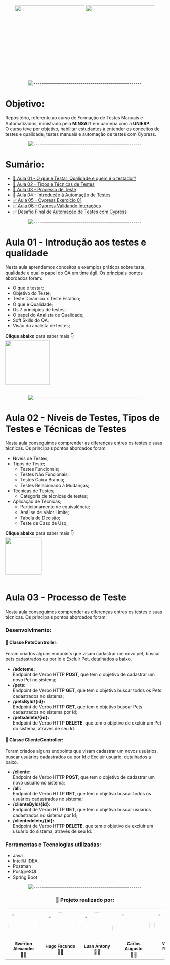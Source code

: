 <div align="center">

<img src="https://i0.wp.com/elpoderdelasideas.com/wp-content/uploads/Minsait-logo-2016-nuevo.png?fit=550%2C268&ssl=1" width=220>
<img src="https://storage.googleapis.com/sindesep.org.br/uploads/2020/04/85f78712543c4be4925deb1472c4cbb2.png" width=220>



![-----------------------------------------------------](
https://raw.githubusercontent.com/andreasbm/readme/master/assets/lines/rainbow.png
)
  
</div>

# Objetivo:
Repositório, referente ao curso de Formação de Testes Manuais e Automatizados,
ministrado pela <strong>MINSAIT</strong> em parceria com a <strong>UNIESP</strong>.<br>
O curso teve por objetivo, habilitar estudantes à entender os conceitos de testes e qualidade, testes manuais e automação de testes com Cypress.

<div align="center">

![-----------------------------------------------------](
https://raw.githubusercontent.com/andreasbm/readme/master/assets/lines/rainbow.png
)
</div>

# Sumário:

 - [🧾 Aula 01 - O que é Testar, Qualidade e quem é o testador?](#-introdução-aos-testes-e-qualidade)
 - [🧾 Aula 02 - Tipos e Técnicas de Testes](#-o-que-é-o-serverest)
 - [🧾 Aula 03 - Processo de Teste](#-plano-de-testes)
 - [🧾 Aula 04 - Introdução à Automação de Testes](#-relatório-de-execução)
 - [✅ Aula 05 - Cypress Exercício 01](#-execução-dos-testes-no-postman-e-relatório-html-no-newman)
 - [✅ Aula 06 - Cypress  Validando Interações ](#-ferramentas-necessárias)
 - [✅ Desafio Final de Automação de Testes com Cypress ](#-ferramentas-necessárias)


<div align="center">
  

![-----------------------------------------------------](
https://raw.githubusercontent.com/andreasbm/readme/master/assets/lines/rainbow.png
)
</div>

# Aula 01 - Introdução aos testes e qualidade

Nesta aula aprendemos conceitos e exemplos práticos sobre teste, qualidade e qual o papel do QA em time ágil. Os principais pontos abordados foram:

- O que é testar;
- Objetivo do Teste;
- Teste Dinâmico x Teste Estático;
- O que é Qualidade;
- Os 7 princípios de testes;
- O papel do Analista de Qualidade;
- Soft Skills do QA;
- Visão do analista de testes;

<strong>Clique abaixo</strong> para saber mais 👇 <br>
[<img src="https://fiverr-res.cloudinary.com/images/q_auto,f_auto/gigs/121704365/original/30a8b4c19d3df303a3cc32a2dba67f3110236aba/qa-analista-de-qualidade.jpg" width=140><br>](https://www.figma.com/proto/VfJ8FRem49mSlF67TjqzSL/AdotaPet?node-id=1%3A9&scaling=scale-down&page-id=0%3A1&starting-point-node-id=1%3A9)<br>

<div align="center">
  

![-----------------------------------------------------](
https://raw.githubusercontent.com/andreasbm/readme/master/assets/lines/rainbow.png
)
</div>


# Aula 02 - Níveis de Testes, Tipos de Testes e Técnicas de Testes

Nesta aula conseguimos comprender as diferenças entres os testes e suas técnicas. Os principais pontos abordados foram:

- Níveis de Testes;
- Tipos de Teste;
    - Testes Funcionais;
    - Testes Não Funcionais;
    - Testes Caixa Branca;
    - Testes Relacionado à Mudanças;
- Técnicas de Testes;
    - Categoria de técnicas de testes;
- Aplicação de Técnicas;
    - Particionamento de equivalência;
    - Análise de Valor Limite;
    - Tabela de Decisão;
    - Teste de Caso de Uso;

<strong>Clique abaixo</strong> para saber mais 👇 <br>
[<img src="https://cdn-icons-png.flaticon.com/512/2166/2166823.png" width=115><br>](https://github.com/Ewertonalex/AdotaPet/tree/main/api)<br>


# Aula 03 - Processo de Teste

Nesta aula conseguimos comprender as diferenças entres os testes e suas técnicas. Os principais pontos abordados foram:

### Desenvolvimento:

#### 📌 Classe PetsController:

Foram criados alguns endpoints que visam cadastrar um novo pet, buscar pets cadastrados ou por Id e Excluir Pet, detalhados a baixo.

- <strong>/adoteme:</strong><br>
Endpoint de Verbo HTTP <strong>POST</strong>, que tem o objetivo de cadastrar um novo Pet no sistema;
- <strong>/pets:</strong><br>
Endpoint de Verbo HTTP <strong>GET</strong>, que tem o objetivo buscar todos os Pets cadastrados no sistema;
- <strong>/petsById/{id}:</strong><br>
Endpoint de Verbo HTTP <strong>GET</strong>, que tem o objetivo buscar Pets cadastrados no sistema por Id;
- <strong>/petsdelete/{id}:</strong><br>
Endpoint de Verbo HTTP <strong>DELETE</strong>, que tem o objetivo de excluir um Pet do sistema, através de seu Id.

#### 📌 Classe ClienteController:

Foram criados alguns endpoints que visam cadastrar um novos usuários, buscar usuários cadastrados ou por Id e Excluir usuário, detalhados a baixo.

- <strong>/cliente:</strong><br>
Endpoint de Verbo HTTP <strong>POST</strong>, que tem o objetivo de cadastrar um novo usuário no sistema;
- <strong>/all:</strong><br>
Endpoint de Verbo HTTP <strong>GET</strong>, que tem o objetivo buscar todos os usuários cadastrados no sistema;
- <strong>/clienteById/{id}:</strong><br>
Endpoint de Verbo HTTP <strong>GET</strong>, que tem o objetivo buscar usuários cadastrados no sistema por Id;
- <strong>/clientedelete/{id}:</strong><br>
Endpoint de Verbo HTTP <strong>DELETE</strong>, que tem o objetivo de excluir um usuário do sistema, através de seu Id.


### Ferramentas e Tecnologias utilizadas:

- Java
- IntelliJ IDEA
- Postman
- PostgreSQL
- Spring Boot

<div align="center">
  

![-----------------------------------------------------](
https://raw.githubusercontent.com/andreasbm/readme/master/assets/lines/rainbow.png
)
</div>

<div align="center">

### 👏  Projeto realizado por:

<table>
  <tr>
    <td align="center"><a href="https://www.linkedin.com/in/ewerton-alexander-780869232/"><img style="border-radius: 50%;" src="https://media-exp1.licdn.com/dms/image/D4D03AQEfv2gYZbR7rw/profile-displayphoto-shrink_400_400/0/1669287148190?e=1675296000&v=beta&t=boAVRYRWPbQjEg6FpSpv8HUSOHFQQyr1qusm62yaja8" width="100px;" alt=""/><br /><sub><b>Ewerton Alexander</b></sub></a><br />👨‍🚀</a></td>
  
  <td align="center"><a href="https://www.linkedin.com/in/hufacundo/"><img style="border-radius: 50%;" src="https://media-exp1.licdn.com/dms/image/C4D03AQGls4LbeiXaVg/profile-displayphoto-shrink_400_400/0/1637622798594?e=1675296000&v=beta&t=-idslwonbEIwRoR4I8xwIaRZlppoCTLyojR8u9pKPBk" width="100px;" alt=""/><br /><sub><b>Hugo Facundo</b></sub></a><br />👨‍🚀</a></td>

  <td align="center"><a href="https://www.linkedin.com/in/luanantony/"><img style="border-radius: 50%;" src="https://media-exp1.licdn.com/dms/image/C4D03AQFbCw_49MUJ8Q/profile-displayphoto-shrink_400_400/0/1542736109959?e=1675296000&v=beta&t=BENeiwMdamXN9mi5zvwsT6ICIVK5vfcwSF8h_xeSuwc" width="100px;" alt=""/><br /><sub><b>Luan Antony</b></sub></a><br />👨‍🚀</a></td>
  
  <td align="center"><a href="https://www.linkedin.com/in/carlosaugustoabsantana/"><img style="border-radius: 50%;" src="https://media-exp1.licdn.com/dms/image/C4E03AQEEL2TOdCX55w/profile-displayphoto-shrink_400_400/0/1629849966846?e=1675296000&v=beta&t=xTTNR9MhnRp6mPNOvbRp6ScnoO12T3VHJTFzzxKAi70" width="100px;" alt=""/><br /><sub><b>Carlos Augusto</b></sub></a><br />👨‍🚀</a></td>
  
  <td align="center"><a href="https://www.linkedin.com/in/wagner-patricio-7b4743219/"><img style="border-radius: 50%;" src="https://media-exp1.licdn.com/dms/image/C4E03AQEuy2k-ajGG_w/profile-displayphoto-shrink_400_400/0/1653161926881?e=1675296000&v=beta&t=yF2IMvRf9_UWMPrt4oRED4pZI_AEfqcap7DtynYcKyo" width="100px;" alt=""/><br /><sub><b>Wagner Patricio</b></sub></a><br />👨‍🚀</a></td>
        
  </tr>
</table>
</div>

